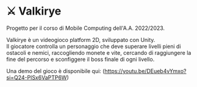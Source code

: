 # ⚔️ Valkirye
Progetto per il corso di Mobile Computing  dell'A.A. 2022/2023.  

Valkirye è un videogioco platform 2D, sviluppato con Unity.  
Il giocatore controlla un personaggio che deve superare livelli pieni di ostacoli e nemici, raccogliendo monete e vite, cercando di raggiungere la fine del percorso e sconfiggere il boss finale di ogni livello.

Una demo del gioco è disponibile qui: (https://youtu.be/DEueb4vYmxo?si=Q24-PlSx6VaPTP6W)  
